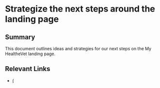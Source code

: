 # Strategize the next steps around the landing page

## Summary

This document outlines ideas and strategies for our next steps on the My HealtheVet landing page.

## Relevant Links

- [(]()
